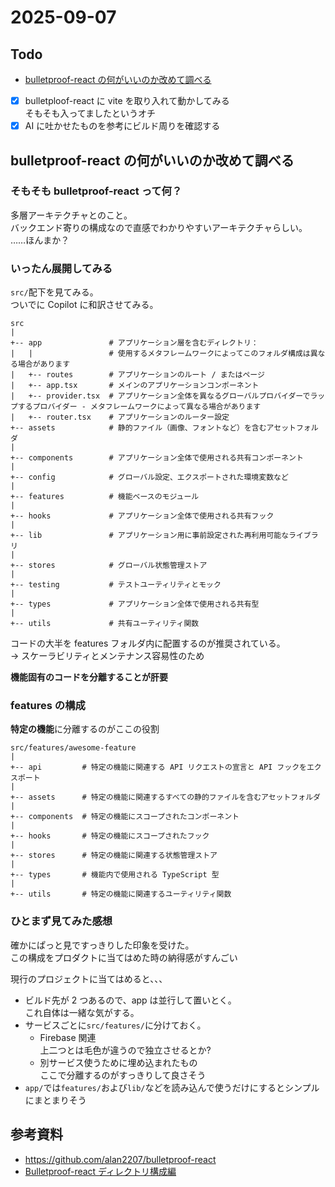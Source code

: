 # 2025-09-07

## Todo

- [bulletproof-react の何がいいのか改めて調べる](##bulletproof-reactの何がいいのか改めて調べる)

- [x] bulletploof-react に vite を取り入れて動かしてみる  
       そもそも入ってましたというオチ
- [x] AI に吐かせたものを参考にビルド周りを確認する

## bulletproof-react の何がいいのか改めて調べる

### そもそも bulletproof-react って何？

多層アーキテクチャとのこと。  
バックエンド寄りの構成なので直感でわかりやすいアーキテクチャらしい。  
……ほんまか？

### いったん展開してみる

`src/`配下を見てみる。  
ついでに Copilot に和訳させてみる。

```
src
|
+-- app               # アプリケーション層を含むディレクトリ：
|   |                 # 使用するメタフレームワークによってこのフォルダ構成は異なる場合があります
|   +-- routes        # アプリケーションのルート / またはページ
|   +-- app.tsx       # メインのアプリケーションコンポーネント
|   +-- provider.tsx  # アプリケーション全体を異なるグローバルプロバイダーでラップするプロバイダー - メタフレームワークによって異なる場合があります
|   +-- router.tsx    # アプリケーションのルーター設定
+-- assets            # 静的ファイル（画像、フォントなど）を含むアセットフォルダ
|
+-- components        # アプリケーション全体で使用される共有コンポーネント
|
+-- config            # グローバル設定、エクスポートされた環境変数など
|
+-- features          # 機能ベースのモジュール
|
+-- hooks             # アプリケーション全体で使用される共有フック
|
+-- lib               # アプリケーション用に事前設定された再利用可能なライブラリ
|
+-- stores            # グローバル状態管理ストア
|
+-- testing           # テストユーティリティとモック
|
+-- types             # アプリケーション全体で使用される共有型
|
+-- utils             # 共有ユーティリティ関数
```

コードの大半を features フォルダ内に配置するのが推奨されている。  
-> スケーラビリティとメンテナンス容易性のため

**機能固有のコードを分離することが肝要**

### features の構成

**特定の機能**に分離するのがここの役割

```
src/features/awesome-feature
|
+-- api         # 特定の機能に関連する API リクエストの宣言と API フックをエクスポート
|
+-- assets      # 特定の機能に関連するすべての静的ファイルを含むアセットフォルダ
|
+-- components  # 特定の機能にスコープされたコンポーネント
|
+-- hooks       # 特定の機能にスコープされたフック
|
+-- stores      # 特定の機能に関連する状態管理ストア
|
+-- types       # 機能内で使用される TypeScript 型
|
+-- utils       # 特定の機能に関連するユーティリティ関数
```

### ひとまず見てみた感想

確かにぱっと見ですっきりした印象を受けた。  
この構成をプロダクトに当てはめた時の納得感がすんごい

現行のプロジェクトに当てはめると、、、

- ビルド先が 2 つあるので、app は並行して置いとく。  
   これ自体は一緒な気がする。
- サービスごとに`src/features/`に分けておく。
  - Firebase 関連  
    上二つとは毛色が違うので独立させるとか?
  - 別サービス使うために埋め込まれたもの  
    ここで分離するのがすっきりして良さそう
- `app/`では`features/`および`lib/`などを読み込んで使うだけにするとシンプルにまとまりそう

## 参考資料

- https://github.com/alan2207/bulletproof-react
- [Bulletproof-react ディレクトリ構成編](https://zenn.dev/ukkyon/articles/03893da1dbf825)

